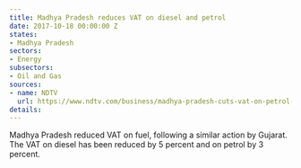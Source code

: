 ```yaml
---
title: Madhya Pradesh reduces VAT on diesel and petrol
date: 2017-10-18 00:00:00 Z
states:
- Madhya Pradesh
sectors:
- Energy
subsectors:
- Oil and Gas
sources:
- name: NDTV
  url: https://www.ndtv.com/business/madhya-pradesh-cuts-vat-on-petrol-diesel-by-up-to-5-ahead-of-diwali-1762502
details: 
---
```


Madhya Pradesh reduced VAT on fuel, following a similar action by Gujarat. The VAT on diesel has been reduced by 5 percent and on petrol by 3 percent. 
